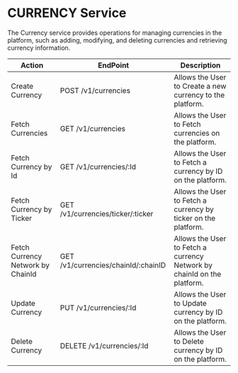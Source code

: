 # CURRENCY Service

The Currency service provides operations for managing currencies in the platform, such as adding, modifying, and deleting currencies and retrieving currency information.

| Action                            | EndPoint                            | Description                                                             |
| --------------------------------- | ----------------------------------- | ----------------------------------------------------------------------- |
| Create Currency                   | POST /v1/currencies                 | Allows the User to Create a new currency to the platform.               |
| Fetch Currencies                  | GET /v1/currencies                  | Allows the User to Fetch currencies on the platform.                    |
| Fetch Currency by Id              | GET /v1/currencies/:Id              | Allows the User to Fetch a currency by ID on the platform.              |
| Fetch Currency by Ticker          | GET /v1/currencies/ticker/:ticker   | Allows the User to Fetch a currency by ticker on the platform.          |
| Fetch Currency Network by ChainId | GET /v1/currencies/chainId/:chainID | Allows the User to Fetch a currency Network by chainId on the platform. |
| Update Currency                   | PUT /v1/currencies/:Id              | Allows the User to Update currency by ID on the platform.               |
| Delete Currency                   | DELETE /v1/currencies/:Id           | Allows the User to Delete currency by ID on the platform.               |
